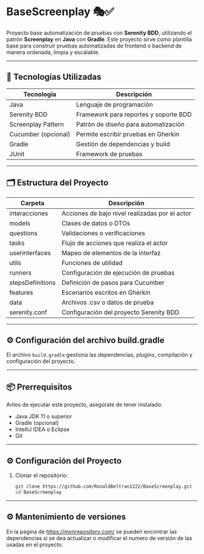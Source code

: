 # BaseScreenplay 🎭✅
Proyecto base automatización de pruebas con **Serenity BDD**, utilizando el patrón **Screenplay** en **Java** con **Gradle**. Este proyecto sirve como plantilla base para construir pruebas automatizadas de frontend o backend de manera ordenada, limpia y escalable.

---

## 🚀 Tecnologías Utilizadas

| Tecnología        | Descripción |
|-------------------|-------------|
| Java              | Lenguaje de programación |
| Serenity BDD      | Framework para reportes y soporte BDD |
| Screenplay Pattern| Patrón de diseño para automatización |
| Cucumber (opcional)| Permite escribir pruebas en Gherkin |
| Gradle            | Gestión de dependencias y build |
| JUnit             | Framework de pruebas |

---

## 🗂️ Estructura del Proyecto
| Carpeta | Descripción |
|----------|-------------|
| interacciones | Acciones de bajo nivel realizadas por el actor |
| models | Clases de datos o DTOs |
| questions | Validaciones o verificaciones |
| tasks | Flujo de acciones que realiza el actor |
| userinterfaces | Mapeo de elementos de la interfaz |
| utils | Funciones de utilidad |
| runners | Configuración de ejecución de pruebas |
| stepsDefinitions | Definición de pasos para Cucumber |
| features | Escenarios escritos en Gherkin |
| data | Archivos .csv o datos de prueba |
| serenity.conf | Configuración del proyecto Serenity BDD |

---

## ⚙️ Configuración del archivo build.gradle

El archivo `build.gradle` gestiona las dependencias, plugins, compilación y configuración del proyecto.


---

## 📦 Prerrequisitos

Antes de ejecutar este proyecto, asegúrate de tener instalado:

- Java JDK 11 o superior 
- Gradle (opcional)
- IntelliJ IDEA o Eclipse
- Git

---

## ⚙️ Configuración del Proyecto

1. Clonar el repositorio:
   ```bash
   git clone https://github.com/RonaldBeltran1222/BaseScreenplay.git
   cd BaseScreenplay


---

## ⚙️ Mantenimiento de versiones

En la pagina de https://mvnrepository.com/ se pueden encontrar las dependencias si se dea actualizar o modificar el numero de versión de las usadas en el proyecto.
